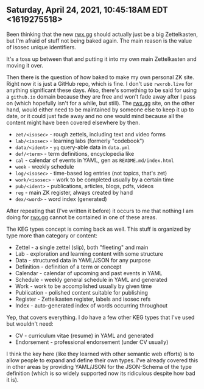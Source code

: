 ## Saturday, April 24, 2021, 10:45:18AM EDT <1619275518>

Been thinking that the new [rwx.gg] should actually just be a big
Zettelkasten, but I'm afraid of stuff not being baked again. The main
reason is the value of isosec unique identifiers.

It's a toss up between that and putting it into my own main Zettelkasten
and moving it over. 

Then there is the question of how baked to make my own personal ZK site.
Right now it is just a GitHub repo, which is fine. I don't use
`rwxrob.live` for anything significant these days. Also, there's
something to be said for using a `github.io` domain because they are
free and won't fade away after I pass on (which hopefully isn't for a
while, but still). The [rwx.gg] site, on the other hand, would either
need to be maintained by someone else to keep it up to date, or it could
just fade away and no one would mind because all the content might have
been covered elsewhere by then.

* `zet/<isosec>` - rough zettels, including text and video forms
* `lab/<isosec>` - learning labs (formerly "codebook")
* `data/<ident>` - `yq` query-able data in `data.yml`
* `def/<term>` - term definitions, encyclopedia like 
* `cal` - calendar of events in YAML, gen as `README.md/index.html`
* `week` - weekly schedule
* `log/<isosec>` - time-based log entries (not topics, that's zet)
* `work/<isosec>` - work to be completed usually by a certain time
* `pub/<ident>` - publications, articles, blogs, pdfs, videos
* `reg` - main ZK register, always created by hand
* `dex/<word>` - word index (generated)

After repeating that (I've written it before) it occurs to me that
nothing I am doing for [rwx.gg] cannot be contained in one of these
areas.

The KEG types concept is coming back as well. This stuff is organized by
type more than category or content:

* Zettel - a single zettel (slip), both "fleeting" and main
* Lab - exploration and learning content with some structure
* Data - structured data in YAML/JSON for any purpose
* Definition - definition of a term or concept
* Calendar - calendar of upcoming and past events in YAML
* Schedule - weekly general schedule in YAML and generated
* Work - work to be accomplished usually by given time
* Publication - polished content suitable for publishing
* Register - Zettelkasten register, labels and isosec refs
* Index - auto-generated index of words occurring throughout

Yep, that covers everything. I do have a few other KEG types that I've
used but wouldn't need:

* CV - curriculum vitae (resume) in YAML and generated
* Endorsement - professional endorsement (under CV usually)

I think the key here (like they learned with other semantic web efforts)
is to allow people to expand and define their own types. I've already
covered this in other areas by providing YAML/JSON for the JSON-Schema
of the type definition (which is so widely supported now its
ridiculous despite how bad it is).

[rwx.gg]: <https://rwx.gg>
